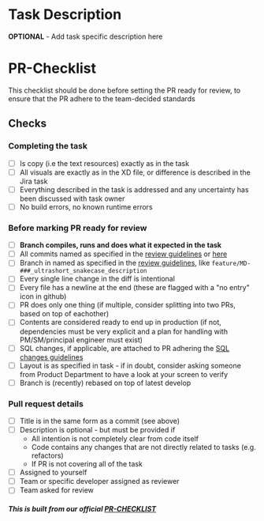 # Task Description

**OPTIONAL** - Add task specific description here

# PR-Checklist

This checklist should be done before setting the PR ready for review, to ensure that the PR adhere to the team-decided standards

## Checks

### Completing the task

- [ ] Is copy (i.e the text resources) exactly as in the task
- [ ] All visuals are exactly as in the XD file, or difference is described in the Jira task
- [ ] Everything described in the task is addressed and any uncertainty has been discussed with task owner
- [ ] No build errors, no known runtime errors

### Before marking PR ready for review

- [ ] **Branch compiles, runs and does what it expected in the task**
- [ ] All commits named as specified in the [review guidelines](https://mouseflow.atlassian.net/wiki/spaces/DEV/pages/617971715/Review+guidelines) or [here](https://cbea.ms/git-commit/)
- [ ] Branch in named as specified in the [review guidelines](https://mouseflow.atlassian.net/wiki/spaces/DEV/pages/617971715/Review+guidelines), like `feature/MD-###_ultrashort_snakecase_description`
- [ ] Every single line change in the diff is intentional
- [ ] Every file has a newline at the end (these are flagged with a "no entry" icon in github)
- [ ] PR does only one thing (if multiple, consider splitting into two PRs, based on top of eachother)
- [ ] Contents are considered ready to end up in production (if not, dependencies must be very explicit and a plan for handling with PM/SM/principal engineer must exist)
- [ ] SQL changes, if applicable, are attached to PR adhering the [SQL changes guidelines](https://mouseflow.atlassian.net/wiki/spaces/DEV/pages/1005256705/SQL+changes+guidelines)
- [ ] Layout is as specified in task - if in doubt, consider asking someone from Product Department to have a look at your screen to verify
- [ ] Branch is (recently) rebased on top of latest develop

### Pull request details

- [ ] Title is in the same form as a commit (see above)
- [ ] Description is optional - but must be provided if
  - All intention is not completely clear from code itself
  - Code contains any changes that are not directly related to tasks (e.g. refactors)
  - If PR is not covering all of the task
- [ ] Assigned to yourself
- [ ] Team or specific developer assigned as reviewer
- [ ] Team asked for review

##### This is built from our official [PR-CHECKLIST](https://mouseflow.atlassian.net/wiki/spaces/DEV/pages/997883905/PR+checklist)
